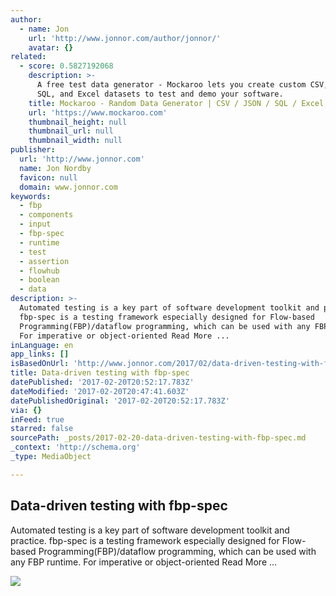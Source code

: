 ```yaml
---
author:
  - name: Jon
    url: 'http://www.jonnor.com/author/jonnor/'
    avatar: {}
related:
  - score: 0.5827192068
    description: >-
      A free test data generator - Mockaroo lets you create custom CSV, JSON,
      SQL, and Excel datasets to test and demo your software.
    title: Mockaroo - Random Data Generator | CSV / JSON / SQL / Excel
    url: 'https://www.mockaroo.com'
    thumbnail_height: null
    thumbnail_url: null
    thumbnail_width: null
publisher:
  url: 'http://www.jonnor.com'
  name: Jon Nordby
  favicon: null
  domain: www.jonnor.com
keywords:
  - fbp
  - components
  - input
  - fbp-spec
  - runtime
  - test
  - assertion
  - flowhub
  - boolean
  - data
description: >-
  Automated testing is a key part of software development toolkit and practice.
  fbp-spec is a testing framework especially designed for Flow-based
  Programming(FBP)/dataflow programming, which can be used with any FBP runtime.
  For imperative or object-oriented Read More ...
inLanguage: en
app_links: []
isBasedOnUrl: 'http://www.jonnor.com/2017/02/data-driven-testing-with-fbp-spec/'
title: Data-driven testing with fbp-spec
datePublished: '2017-02-20T20:52:17.783Z'
dateModified: '2017-02-20T20:47:41.603Z'
datePublishedOriginal: '2017-02-20T20:52:17.783Z'
via: {}
inFeed: true
starred: false
sourcePath: _posts/2017-02-20-data-driven-testing-with-fbp-spec.md
_context: 'http://schema.org'
_type: MediaObject

---
```

<article style=""><h1>Data-driven testing with fbp-spec</h1><p>Automated testing is a key part of software development toolkit and practice. fbp-spec is a testing framework especially designed for Flow-based Programming(FBP)/dataflow programming, which can be used with any FBP runtime. For imperative or object-oriented Read More ...</p><img src="http://www.jonnor.com/wp/files/fbpspec-fixture-imageprocessing.png" /></article>